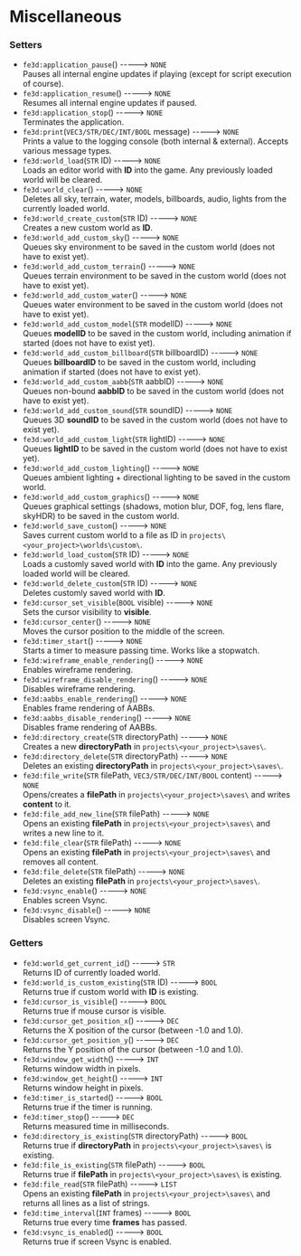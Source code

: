 # Miscellaneous
### Setters
- `fe3d:application_pause`() -----> `NONE`  
  Pauses all internal engine updates if playing (except for script execution of course).
- `fe3d:application_resume`() -----> `NONE`  
  Resumes all internal engine updates if paused.
- `fe3d:application_stop`() -----> `NONE`  
  Terminates the application.
- `fe3d:print`(`VEC3/STR/DEC/INT/BOOL` message) -----> `NONE`  
  Prints a value to the logging console (both internal & external). Accepts various message types.
- `fe3d:world_load`(`STR` ID) -----> `NONE`  
  Loads an editor world with **ID** into the game. Any previously loaded world will be cleared.
- `fe3d:world_clear`() -----> `NONE`  
  Deletes all sky, terrain, water, models, billboards, audio, lights from the currently loaded world.
- `fe3d:world_create_custom`(`STR` ID) -----> `NONE`  
  Creates a new custom world as **ID**.
- `fe3d:world_add_custom_sky`() -----> `NONE`  
  Queues sky environment to be saved in the custom world (does not have to exist yet).
- `fe3d:world_add_custom_terrain`() -----> `NONE`  
  Queues terrain environment to be saved in the custom world (does not have to exist yet).
- `fe3d:world_add_custom_water`() -----> `NONE`  
  Queues water environment to be saved in the custom world (does not have to exist yet).
- `fe3d:world_add_custom_model`(`STR` modelID) -----> `NONE`  
  Queues **modelID** to be saved in the custom world, including animation if started (does not have to exist yet).
- `fe3d:world_add_custom_billboard`(`STR` billboardID) -----> `NONE`  
  Queues **billboardID** to be saved in the custom world, including animation if started (does not have to exist yet).
- `fe3d:world_add_custom_aabb`(`STR` aabbID) -----> `NONE`  
  Queues non-bound **aabbID** to be saved in the custom world (does not have to exist yet).
- `fe3d:world_add_custom_sound`(`STR` soundID) -----> `NONE`  
  Queues 3D **soundID** to be saved in the custom world (does not have to exist yet).
- `fe3d:world_add_custom_light`(`STR` lightID) -----> `NONE`  
  Queues **lightID** to be saved in the custom world (does not have to exist yet).
- `fe3d:world_add_custom_lighting`() -----> `NONE`  
  Queues ambient lighting + directional lighting to be saved in the custom world.
- `fe3d:world_add_custom_graphics`() -----> `NONE`  
  Queues graphical settings (shadows, motion blur, DOF, fog, lens flare, skyHDR) to be saved in the custom world.
- `fe3d:world_save_custom`() -----> `NONE`  
  Saves current custom world to a file as ID in `projects\<your_project>\worlds\custom\`.
- `fe3d:world_load_custom`(`STR` ID) -----> `NONE`  
  Loads a customly saved world with **ID** into the game. Any previously loaded world will be cleared.
- `fe3d:world_delete_custom`(`STR` ID) -----> `NONE`  
  Deletes customly saved world with **ID**.
- `fe3d:cursor_set_visible`(`BOOL` visible) -----> `NONE`  
  Sets the cursor visibility to **visible**.
- `fe3d:cursor_center`() -----> `NONE`  
  Moves the cursor position to the middle of the screen.
- `fe3d:timer_start`() -----> `NONE`  
  Starts a timer to measure passing time. Works like a stopwatch.
- `fe3d:wireframe_enable_rendering`() -----> `NONE`  
  Enables wireframe rendering.
- `fe3d:wireframe_disable_rendering`() -----> `NONE`  
  Disables wireframe rendering.
- `fe3d:aabbs_enable_rendering`() -----> `NONE`  
  Enables frame rendering of AABBs.
- `fe3d:aabbs_disable_rendering`() -----> `NONE`  
  Disables frame rendering of AABBs.
- `fe3d:directory_create`(`STR` directoryPath) -----> `NONE`  
  Creates a new **directoryPath** in `projects\<your_project>\saves\`.
- `fe3d:directory_delete`(`STR` directoryPath) -----> `NONE`  
  Deletes an existing **directoryPath** in `projects\<your_project>\saves\`.
- `fe3d:file_write`(`STR` filePath, `VEC3/STR/DEC/INT/BOOL` content) -----> `NONE`  
  Opens/creates a **filePath** in `projects\<your_project>\saves\` and writes **content** to it.
- `fe3d:file_add_new_line`(`STR` filePath) -----> `NONE`  
  Opens an existing **filePath** in `projects\<your_project>\saves\` and writes a new line to it.
- `fe3d:file_clear`(`STR` filePath) -----> `NONE`  
  Opens an existing **filePath** in `projects\<your_project>\saves\` and removes all content.
- `fe3d:file_delete`(`STR` filePath) -----> `NONE`  
  Deletes an existing **filePath** in `projects\<your_project>\saves\`.
- `fe3d:vsync_enable`() -----> `NONE`  
  Enables screen Vsync.
- `fe3d:vsync_disable`() -----> `NONE`  
  Disables screen Vsync.
### Getters
- `fe3d:world_get_current_id`() -----> `STR`  
  Returns ID of currently loaded world.
- `fe3d:world_is_custom_existing`(`STR` ID) -----> `BOOL`  
  Returns true if custom world with **ID** is existing.
- `fe3d:cursor_is_visible`() -----> `BOOL`  
  Returns true if mouse cursor is visible.
- `fe3d:cursor_get_position_x`() -----> `DEC`  
  Returns the X position of the cursor (between -1.0 and 1.0).
- `fe3d:cursor_get_position_y`() -----> `DEC`  
  Returns the Y position of the cursor (between -1.0 and 1.0).
- `fe3d:window_get_width`() -----> `INT`  
  Returns window width in pixels.
- `fe3d:window_get_height`() -----> `INT`  
  Returns window height in pixels.
- `fe3d:timer_is_started`() -----> `BOOL`  
  Returns true if the timer is running.
- `fe3d:timer_stop`() -----> `DEC`  
  Returns measured time in milliseconds.
- `fe3d:directory_is_existing`(`STR` directoryPath) -----> `BOOL`  
  Returns true if **directoryPath** in `projects\<your_project>\saves\` is existing.
- `fe3d:file_is_existing`(`STR` filePath) -----> `BOOL`  
  Returns true if **filePath** in `projects\<your_project>\saves\` is existing.
- `fe3d:file_read`(`STR` filePath) -----> `LIST`  
  Opens an existing **filePath** in `projects\<your_project>\saves\` and returns all lines as a list of strings.
- `fe3d:time_interval`(`INT` frames) -----> `BOOL`  
  Returns true every time **frames** has passed.
- `fe3d:vsync_is_enabled`() -----> `BOOL`  
  Returns true if screen Vsync is enabled.
